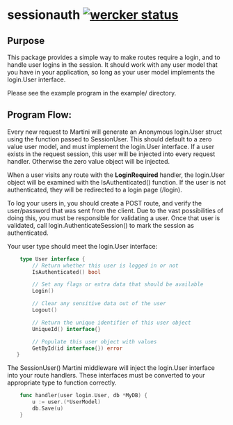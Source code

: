 # sessionauth [![wercker status](https://app.wercker.com/status/2ca96622162f80499f954e2c8a2e44a1 "wercker status")](https://app.wercker.com/project/bykey/2ca96622162f80499f954e2c8a2e44a1)

## Purpose

This package provides a simple way to make routes require a login, and to handle user logins in
the session. It should work with any user model that you have in your application, so long as
your user model implements the login.User interface.

Please see the example program in the example/ directory.

## Program Flow:

Every new request to Martini will generate an Anonymous login.User struct using the function passed
to SessionUser. This should default to a zero value user model, and must implement the login.User
interface. If a user exists in the request session, this user will be injected into every request 
handler. Otherwise the zero value object will be injected.

When a user visits any route with the **LoginRequired** handler, the login.User object will be
examined with the IsAuthenticated() function. If the user is not authenticated, they will be
redirected to a login page (/login).

To log your users in, you should create a POST route, and verify the user/password that was sent
from the client. Due to the vast possibilities of doing this, you must be responsible for
validating a user. Once that user is validated, call login.AuthenticateSession() to mark the
session as authenticated.

Your user type should meet the login.User interface:

```go
    type User interface {
        // Return whether this user is logged in or not
        IsAuthenticated() bool

        // Set any flags or extra data that should be available
        Login()

        // Clear any sensitive data out of the user
        Logout()

        // Return the unique identifier of this user object
        UniqueId() interface{}

        // Populate this user object with values
        GetById(id interface{}) error
   }
```

The SessionUser() Martini middleware will inject the login.User interface
into your route handlers. These interfaces must be converted to your
appropriate type to function correctly.

```go
    func handler(user login.User, db *MyDB) {
        u := user.(*UserModel)
        db.Save(u)
    }
```
